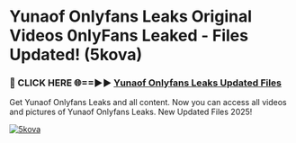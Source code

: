 # Yunaof Onlyfans Leaks Original Videos 0nlyFans Leaked - Files Updated! (5kova)

<h3>🔴 CLICK HERE 🌐==►► <a href="https://tinyurl.com/ms9xzufz" rel="nofollow">Yunaof Onlyfans Leaks Updated Files</a></h3>

Get Yunaof Onlyfans Leaks and all content. Now you can access all videos and pictures of Yunaof Onlyfans Leaks. New Updated Files 2025!

[![5kova](https://i.imgur.com/ppqm5kG.gif)](https://tinyurl.com/ms9xzufz)
